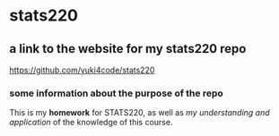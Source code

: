 # stats220

## a link to the website for my stats220 repo

https://github.com/yuki4code/stats220

### some information about the purpose of the repo

This is my **homework** for STATS220, as well as *my understanding and application* of the knowledge of this course.
